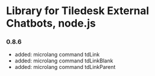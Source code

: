 # Library for Tiledesk External Chatbots, node.js

### 0.8.6
- added: microlang command tdLink
- added: microlang command tdLinkBlank
- added: microlang command tdLinkParent
